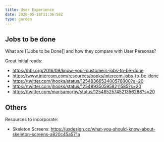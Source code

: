 ```yaml
---
title: User Experience
date: 2020-05-18T11:36:58Z
type: garden
---
```


## Jobs to be done

What are [[Jobs to be Done]] and how they compare with User Personas?

Great initial reads:

- https://hbr.org/2016/09/know-your-customers-jobs-to-be-done
- https://www.intercom.com/resources/books/intercom-jobs-to-be-done
- https://twitter.com/jhooks/status/1254836653400576000?s=20
- https://twitter.com/jhooks/status/1254893505958211585?s=20
- https://twitter.com/marisamorby/status/1254852574521356288?s=20

## Others

Resources to incorporate:

- Skeleton Screens: https://uxdesign.cc/what-you-should-know-about-skeleton-screens-a820c45a571a
